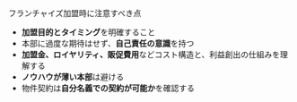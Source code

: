 
フランチャイズ加盟時に注意すべき点

- **加盟目的とタイミング**を明確すること
- 本部に過度な期待はせず、**自己責任の意識**を持つ
- **加盟金、ロイヤリティ、販促費用**などコスト構造と、利益創出の仕組みを理解する
- **ノウハウが薄い本部**は避ける
- 物件契約は**自分名義での契約が可能か**を確認する


